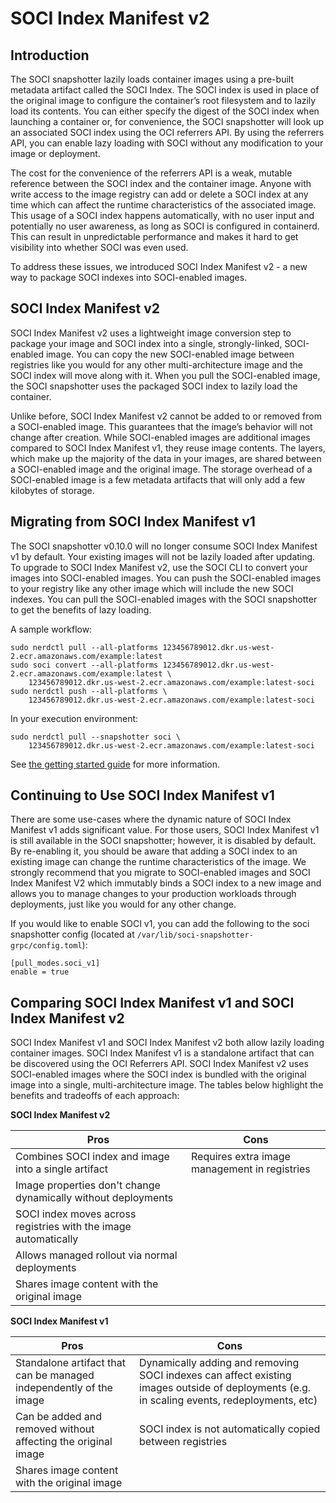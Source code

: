 # SOCI Index Manifest v2

## Introduction

The SOCI snapshotter lazily loads container images using a pre-built metadata artifact called the SOCI Index. The SOCI index is used in place of the original image to configure the container’s root filesystem and to lazily load its contents. You can either specify the digest of the SOCI index when launching a container or, for convenience, the SOCI snapshotter will look up an associated SOCI index using the OCI referrers API. By using the referrers API, you can enable lazy loading with SOCI without any modification to your image or deployment.

The cost for the convenience of the referrers API is a weak, mutable reference between the SOCI index and the container image. Anyone with write access to the image registry can add or delete a SOCI index at any time which can affect the runtime characteristics of the associated image. This usage of a SOCI index happens automatically, with no user input and potentially no user awareness, as long as SOCI is configured in containerd. This can result in unpredictable performance and makes it hard to get visibility into whether SOCI was even used.

To address these issues, we introduced SOCI Index Manifest v2 - a new way to package SOCI indexes into SOCI-enabled images.

## SOCI Index Manifest v2

SOCI Index Manifest v2 uses a lightweight image conversion step to package your image and SOCI index into a single, strongly-linked, SOCI-enabled image. You can copy the new SOCI-enabled image between registries like you would for any other multi-architecture image and the SOCI index will move along with it. When you pull the SOCI-enabled image, the SOCI snapshotter uses the packaged SOCI index to lazily load the container.

Unlike before, SOCI Index Manifest v2 cannot be added to or removed from a SOCI-enabled image. This guarantees that the image’s behavior will not change after creation.
While SOCI-enabled images are additional images compared to SOCI Index Manifest v1, they reuse image contents. The layers, which make up the majority of the data in your images, are shared between a SOCI-enabled image and the original image. The storage overhead of a SOCI-enabled image is a few metadata artifacts that will only add a few kilobytes of storage.

## Migrating from SOCI Index Manifest v1

The SOCI snapshotter v0.10.0 will no longer consume SOCI Index Manifest v1 by default. Your existing images will not be lazily loaded after updating. To upgrade to SOCI Index Manifest v2, use the SOCI CLI to convert your images into SOCI-enabled images. You can push the SOCI-enabled images to your registry like any other image which will include the new SOCI indexes. You can pull the SOCI-enabled images with the SOCI snapshotter to get the benefits of lazy loading.

A sample workflow:

```
sudo nerdctl pull --all-platforms 123456789012.dkr.us-west-2.ecr.amazonaws.com/example:latest
sudo soci convert --all-platforms 123456789012.dkr.us-west-2.ecr.amazonaws.com/example:latest \
    123456789012.dkr.us-west-2.ecr.amazonaws.com/example:latest-soci
sudo nerdctl push --all-platforms \
    123456789012.dkr.us-west-2.ecr.amazonaws.com/example:latest-soci
```

In your execution environment:

```
sudo nerdctl pull --snapshotter soci \
    123456789012.dkr.us-west-2.ecr.amazonaws.com/example:latest-soci
```

See [the getting started guide](./getting-started.md) for more information.

## Continuing to Use SOCI Index Manifest v1

There are some use-cases where the dynamic nature of SOCI Index Manifest v1 adds significant value. For those users, SOCI Index Manifest v1 is still available in the SOCI snapshotter; however, it is disabled by default. By re-enabling it, you should be aware that adding a SOCI index to an existing image can change the runtime characteristics of the image. We strongly recommend that you migrate to SOCI-enabled images and SOCI Index Manifest V2 which immutably binds a SOCI index to a new image and allows you to manage changes to your production workloads through deployments, just like you would for any other change.

If you would like to enable SOCI v1, you can add the following to the soci snapshotter config (located at `/var/lib/soci-snapshotter-grpc/config.toml`):

```
[pull_modes.soci_v1]
enable = true
```

## Comparing SOCI Index Manifest v1 and SOCI Index Manifest v2

SOCI Index Manifest v1 and SOCI Index Manifest v2 both allow lazily loading container images. SOCI Index Manifest v1 is a standalone artifact that can be discovered using the OCI Referrers API. SOCI Index Manifest v2 uses SOCI-enabled images where the SOCI index is bundled with the original image into a single, multi-architecture image. The tables below highlight the benefits and tradeoffs of each approach:


**SOCI Index Manifest v2**

| Pros | Cons |
|------|------|
| Combines SOCI index and image into a single artifact | Requires extra image management in registries |
| Image properties don't change dynamically without deployments | |
| SOCI index moves across registries with the image automatically | |
| Allows managed rollout via normal deployments | |
| Shares image content with the original image | |

**SOCI Index Manifest v1**

| Pros | Cons |
|------|------|
| Standalone artifact that can be managed independently of the image | Dynamically adding and removing SOCI indexes can affect existing images outside of deployments (e.g. in scaling events, redeployments, etc) |
| Can be added and removed without affecting the original image | SOCI index is not automatically copied between registries |
| Shares image content with the original image | |
